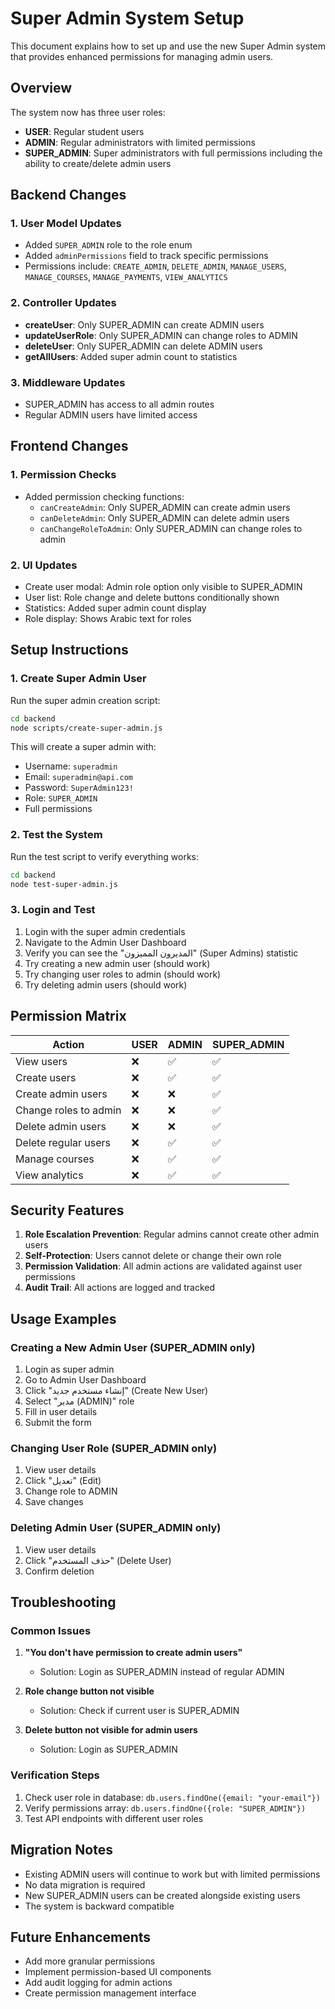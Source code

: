 # Super Admin System Setup

This document explains how to set up and use the new Super Admin system that provides enhanced permissions for managing admin users.

## Overview

The system now has three user roles:
- **USER**: Regular student users
- **ADMIN**: Regular administrators with limited permissions
- **SUPER_ADMIN**: Super administrators with full permissions including the ability to create/delete admin users

## Backend Changes

### 1. User Model Updates
- Added `SUPER_ADMIN` role to the role enum
- Added `adminPermissions` field to track specific permissions
- Permissions include: `CREATE_ADMIN`, `DELETE_ADMIN`, `MANAGE_USERS`, `MANAGE_COURSES`, `MANAGE_PAYMENTS`, `VIEW_ANALYTICS`

### 2. Controller Updates
- **createUser**: Only SUPER_ADMIN can create ADMIN users
- **updateUserRole**: Only SUPER_ADMIN can change roles to ADMIN
- **deleteUser**: Only SUPER_ADMIN can delete ADMIN users
- **getAllUsers**: Added super admin count to statistics

### 3. Middleware Updates
- SUPER_ADMIN has access to all admin routes
- Regular ADMIN users have limited access

## Frontend Changes

### 1. Permission Checks
- Added permission checking functions:
  - `canCreateAdmin`: Only SUPER_ADMIN can create admin users
  - `canDeleteAdmin`: Only SUPER_ADMIN can delete admin users
  - `canChangeRoleToAdmin`: Only SUPER_ADMIN can change roles to admin

### 2. UI Updates
- Create user modal: Admin role option only visible to SUPER_ADMIN
- User list: Role change and delete buttons conditionally shown
- Statistics: Added super admin count display
- Role display: Shows Arabic text for roles

## Setup Instructions

### 1. Create Super Admin User

Run the super admin creation script:

```bash
cd backend
node scripts/create-super-admin.js
```

This will create a super admin with:
- Username: `superadmin`
- Email: `superadmin@api.com`
- Password: `SuperAdmin123!`
- Role: `SUPER_ADMIN`
- Full permissions

### 2. Test the System

Run the test script to verify everything works:

```bash
cd backend
node test-super-admin.js
```

### 3. Login and Test

1. Login with the super admin credentials
2. Navigate to the Admin User Dashboard
3. Verify you can see the "المديرون المميزون" (Super Admins) statistic
4. Try creating a new admin user (should work)
5. Try changing user roles to admin (should work)
6. Try deleting admin users (should work)

## Permission Matrix

| Action | USER | ADMIN | SUPER_ADMIN |
|--------|------|-------|-------------|
| View users | ❌ | ✅ | ✅ |
| Create users | ❌ | ✅ | ✅ |
| Create admin users | ❌ | ❌ | ✅ |
| Change roles to admin | ❌ | ❌ | ✅ |
| Delete admin users | ❌ | ❌ | ✅ |
| Delete regular users | ❌ | ✅ | ✅ |
| Manage courses | ❌ | ✅ | ✅ |
| View analytics | ❌ | ✅ | ✅ |

## Security Features

1. **Role Escalation Prevention**: Regular admins cannot create other admin users
2. **Self-Protection**: Users cannot delete or change their own role
3. **Permission Validation**: All admin actions are validated against user permissions
4. **Audit Trail**: All actions are logged and tracked

## Usage Examples

### Creating a New Admin User (SUPER_ADMIN only)
1. Login as super admin
2. Go to Admin User Dashboard
3. Click "إنشاء مستخدم جديد" (Create New User)
4. Select "مدير (ADMIN)" role
5. Fill in user details
6. Submit the form

### Changing User Role (SUPER_ADMIN only)
1. View user details
2. Click "تعديل" (Edit)
3. Change role to ADMIN
4. Save changes

### Deleting Admin User (SUPER_ADMIN only)
1. View user details
2. Click "حذف المستخدم" (Delete User)
3. Confirm deletion

## Troubleshooting

### Common Issues

1. **"You don't have permission to create admin users"**
   - Solution: Login as SUPER_ADMIN instead of regular ADMIN

2. **Role change button not visible**
   - Solution: Check if current user is SUPER_ADMIN

3. **Delete button not visible for admin users**
   - Solution: Login as SUPER_ADMIN

### Verification Steps

1. Check user role in database: `db.users.findOne({email: "your-email"})`
2. Verify permissions array: `db.users.findOne({role: "SUPER_ADMIN"})`
3. Test API endpoints with different user roles

## Migration Notes

- Existing ADMIN users will continue to work but with limited permissions
- No data migration is required
- New SUPER_ADMIN users can be created alongside existing users
- The system is backward compatible

## Future Enhancements

- Add more granular permissions
- Implement permission-based UI components
- Add audit logging for admin actions
- Create permission management interface
